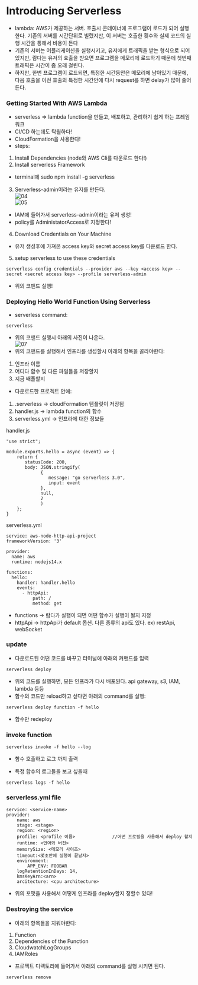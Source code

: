 # Introducing Serverless
- lambda: AWS가 제공하는 서버. 호출시 콘테이너에 프로그램이 로드가 되어 실행한다. 기존의 서버를 시간단위로 빌렸지만, 이 서버는 호출한 횟수와 실제 코드의 실행 시간을 통해서 비용이 든다
- 기존의 서버는 어플리케이션을 실행시키고, 유저에게 트래픽을 받는 형식으로 되어있지만, 람다는 유저의 호출을 받으면 프로그램을 메모리에 로드하기 때문에 첫번째 트래픽은 시간이 좀 오래 걸린다.
- 하지만, 한번 프로그램이 로드되면, 특정한 시간동안은 메모리에 남아있기 때문에, 다음 호출을 이전 호출의 특정한 시간안에 다시 request를 하면 delay가 많이 줄어든다.
  
### Getting Started With AWS Lambda
- serverless => lambda function을 만들고, 배포하고, 관리하기 쉽게 하는 프레임워크
- CI/CD 하는데도 탁월하다!
- CloudFormation을 사용한다!
- steps: 
1) Install Dependencies (node와 AWS Cli를 다운로드 한다!)
2) Install serverless Framework 
- terminal에 sudo npm install -g  serverless  
3) Serverless-admin이라는 유저를 만든다.  
![04]()  
![05]()  
- IAM에 들어가서 serverless-admin이라는 유저 생성! 
- policy를 AdministatorAccess로 지정한다!
4) Download Credentials on Your Machine
- 유저 생성후에 가져온 access key와 secret access key를 다운로드 한다. 
5) setup serverless to use these credentials
```
serverless config credentials --provider aws --key <access key> --secret <secret access key> --profile serverless-admin
```
- 위의 코맨드 실행!  
  
### Deploying Hello World Function Using Serverless
- serverless command: 
```
serverless 
```  
- 위의 코맨드 실행시 아래의 사진이 나온다.  
![07]()  
- 위의 코맨드를 실행해서 인프라를 생성할시 아래의 항목을 골라야한다:  
1. 인프라 이름
2. 어디다 함수 및 다른 파일들을 저장할지
3. 지금 배폴할지 
- 다운로드한 프로젝트 안에: 
1. .serverless -> cloudFormation 템플릿이 저장됨
2. handler.js -> lambda function의 함수
3. serverless.yml -> 인프라에 대한 정보들 
  
handler.js
```
"use strict";

module.exports.hello = async (event) => {
    return {
       statusCode: 200, 
       body: JSON.stringify(
             {
                message: "go serverless 3.0",
                input: event
             },
             null,
             2
             )
    };
}
```  
serverless.yml  
```
service: aws-node-http-api-project
frameworkVersion: '3'

provider:
  name: aws
  runtime: nodejs14.x

functions:
  hello:
    handler: handler.hello
    events:
      - httpApi:
          path: /
          method: get
```  
- functions -> 람다가 실행이 되면 어떤 함수가 실행이 될지 지정
- httpApi -> httpApi가 default 옵션. 다른 종류의 api도 있다. ex) restApi, webSocket
  
### update
- 다운로드된 어떤 코드를 바꾸고 터미널에 아래의 커맨드를 입력
```commandline
serverless deploy 
```  
- 위의 코드를 실행하면, 모든 인프라가 다시 배포된다. api gateway, s3, IAM, lambda 등등
- 함수의 코드만 reload하고 싶다면 아래의 command를 실행: 
```commandline
serverless deploy function -f hello 
```  
- 함수만 redeploy

### invoke function  
```
serverless invoke -f hello --log
```  
- 함수 호출하고 로그 까지 출력 
  
- 특정 함수의 로그들을 보고 싶을때 
```commandline
serverless logs -f hello
```    
### serverless.yml file  
```
service: <service-name>
provider: 
    name: aws
    stage: <stage>
    region: <region>
    profile: <profile 이름>              //어떤 프로필을 사용해서 deploy 할지
    runtime: <언어와 버전>  
    memorySize: <메모리 사이즈>  
    timeout:<몇초안에 실행이 끝날지>  
    environment: 
        APP_ENV: FOOBAR
    logRetentionInDays: 14, 
    kmsKeyArn:<arn>  
    arcitecture: <cpu architecture>
```  
- 위의 포맷을 사용해서 어떻게 인프라를 deploy할지 정할수 있다!
  
### Destroying the service  
- 아래의 항목들을 지워야한다:  
1. Function
2. Dependencies of the Function
3. CloudwatchLogGroups
4. IAMRoles  
- 프로젝트 디렉토리에 들어가서 아래의 command를 실행 시키면 된다.
```commandline
serverless remove
```  
